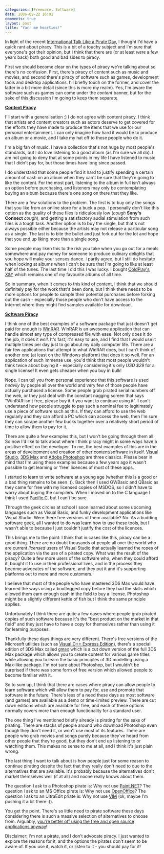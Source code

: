 ```yaml
---
categories: [Freeware, Software]
date: 2006-09-22 16:01
comments: true
layout: post
title: "Yarr me hearties!"
---
```

In light of the recent <a href="http://www.yarr.org.uk/" target="_blank" title="Talk Like A Pirate">International Talk Like a Pirate Day</a>, I thought I'd have a quick rant about piracy. This is a bit of a touchy subject and I'm sure that everyone's got their opinion, but I think that there are (or at least <em>were</em> a few years back) both good and bad sides to piracy.

First we should become clear on the types of piracy we're talking about so there's no confusion. First, there's piracy of content such as music and movies, and second there's piracy of software such as games, development tools and desktop applications. I'll briefly touch on the former, and cover the latter in a bit more detail (since this is more my realm). Yes, I'm aware the software such as games can come under the <em>content</em> banner, but for the sake of this discussion I'm going to keep them separate.

<strong><u>Content Piracy</u></strong>

I'll start with a generalisation :) I do not agree with content piracy. I think that artists and content creators such as actors deserve to get covered for the efforts they have made to produce the items that we use for our personal entertainment. I can only imagine how hard it would be to produce an album or a movie, and I take my hat off to those people who do it.

I'm a big fan of music. I have a collection that's not huge by most people's standards, but I do love listening to a good album (as I'm sure we all do). I am not going to deny that at some points in my life I have listened to music that I didn't pay for, but those times have long since passed.

I do understand that some people find it hard to justify spending a certain amount of cash on an album when they can't be sure that they're going to like the content. For the most part, listening to the album in full isn't always an option before purchasing, and listeners may only be contemplating buying an album because there's one song on there that they like.

There are a few solutions to the problem. The first is to buy only the songs that you like from an online store for a buck a pop. I personally don't like this option as the quality of these files is ridiculously low (*cough* <strong>Sony's Connect</strong> *cough*), and getting a satisfactory audial stimulation from such files is a tough task. Another option is to buy the single, but that's not always possible either because the artists may not release a particular song as a single. The last is to bite the bullet and just fork out for the lot and hope that you end up liking more than a single song.

Some people may liken this to the risk you take when you go out for a meals somewhere and pay money for someone to produce culinary delights that you hope will make your senses dance. I partly agree, but I still do hesitate when looking at albums when I can't be sure that I'm going to like at least half of the tunes. The last time I did this I was lucky. I bought <a href="http://www.amazon.com/XY-Coldplay/dp/B0006L16N8" title="X&amp;Y" target="_blank">ColdPlay's X&amp;Y</a> which remains one of my favourite albums of all time.

So in summary, when it comes to this kind of content, I think that we should definitely pay for the work that's been done, but I think there needs to be more options for people to sample their potential purchases before forking out the cash - especially those people who don't have access to the Internet where they might find samples available for download.

<strong><u>Software Piracy</u></strong>

I think one of the best examples of a software package that just doesn't get paid for enough is <a href="http://www.rarsoft.com/" title="WinRAR" target="_blank">WinRAR</a>. WinRAR is an awesome application that can handle almost any type of compressed file with ease. Not only does it do the job, it does it <em>well</em>. It's fast, it's easy to use, and I find that I would use it multiple times per day just to go about my daily computer life. There are a fair few applications that attempt to what WinRAR does, but I can't think of another one (at least on the Windows platform) that does it so well. For an application of such immense use, you'd think that most people wouldn't think twice about buying it - especially considering it's only <em>USD $29</em> for a single license! It even gets cheaper when you buy in bulk!

Nope. I can tell you from personal experience that this software is used <em>heavily</em> by people all over the world and very few of those people have actually purchased a license. Some people grab pirated serial numbers off the web, or they just deal with the constant nagging screen that says "WinRAR isn't free, please buy it if you want to continue using it". I can't understand how people struggle to pay such a nominal fee to legitimately use a piece of software such as this. If they can afford to use the web regularly and they can afford a PC which can access the web, then I'm sure they can scrape another few bucks together over a relatively short period of time to allow them to pay for it.

There are quite a few examples this, but I won't be going through them all. So now I'd like to talk about where I think piracy might in some ways have a positive effect on the developer. To me, the best examples of this are in the areas of development and creation of other content/software in itself. <a href="http://msdn.microsoft.com/vstudio/" title="Visual Studio" target="_blank">Visual Studio</a>, <a href="http://www.autodesk.com/3dsmax/" title="3D Studio Max" target="_blank">3DS Max</a> and <a href="http://www.adobe.com/products/photoshop/" title="Adobe Photoshop" target="_blank">Adobe Photoshop</a> are three classics. Please bear in mind that I'm using these examples because a few years ago it wasn't possible to get learning or 'free' licences of most of these apps.

I started to learn to write software at a young age (whether this is a good or a bad thing remains to be seen :)). Back then I used GWBasic and QBasic as they came for free with my licensed copies of MSDOS, so I didn't have to worry about buying the compilers. When I moved on to the C language I think I used <a href="http://www.htsoft.com/products/PACIFICc.php" title="Pacific C" target="_blank">Pacific C</a>, but I can't be sure.

Through the geek circles at school I soon learned about some upcoming languages such as Visual Basic, and funky development applications like Visual Studio. Were there free versions of them available? No. As a budding software geek, all I wanted to do was learn how to use these tools, but I wasn't able to because I just couldn't justify the cost of the licences.

This brings me to the point: I think that in cases like this, piracy can be a good thing. There are no doubt thousands of people all over the world who are current <em>licensed</em> users of Visual Studio that actually learned the ropes of the application via the use of a pirated copy. What was the result of the piracy? Quite a few more users of the software who, when they could afford it, bought it to use in their professional lives, and in the process they become advocates of the software, and they put it and it's supporting platforms out to more and more customers.

I believe that most of the people who have mastered 3DS Max would have learned the ways using a bootlegged copy before they had the skills which allowed them earn enough cash in the field to buy a license. Photoshop might be a slightly different kettle of fish but I think the same principle applies.

Unfortunately I think there are quite a few cases where people grab pirated copies of such software because it's the "best product on the market in that field" and they just have to have a copy for themselves rather than using it for learning purposes.

Thankfully these days things are very different. There's free versions of the Microsoft utilities (such as <a href="http://msdn.microsoft.com/vstudio/express/visualc/" title="Visual C++ Express" target="_blank">Visual C++ Express Edition</a>), there's a special edition of 3DS Max called <a href="http://www.autodesk.com/gmax/" title="gmax" target="_blank">gmax</a> which is a cut down version of the full 3DS Max package which allows you to create content for various game titles while allowing you to learn the basic principles of 3D modelling using a Max-like package. I'm not sure about Photoshop, but I wouldn't be surprised if there was some form of free version which allowed people to become familiar with it.

So to sum up, I think that there are cases where piracy can allow people to learn software which will allow them to pay for, use and promote that software in the future. There's less of a need these days as most software (and games) are available as a demo or time-limited preview. There are cut down editions which are available for free, and each of these options normally covers more than enough functionality for a standard user.

The one thing I've mentioned briefly already is pirating for the sake of pirating. There are stacks of people around who download Photoshop even though they don't need it, or won't use most of its features. There are people who grab movies and songs purely because they've heard from other people that they're good, but they don't end up listening to or watching them. This makes no sense to me at all, and I think it's just plain wrong.

The last thing I want to talk about is how people just for some reason to continue pirating despite the fact that they really don't need to due to the alternatives that are available. It's probably because the alternatives don't market themselves well (if at all) and noone really knows about them.

The question I ask to a Photoshop pirate is: Why not use <a href="http://www.getpaint.net/" title="Paint.NET" target="_blank">Paint.NET</a>? The question I ask to an MS Office pirate is: Why not use <a href="http://www.openoffice.org/" title="OpenOffice" target="_blank">OpenOffice</a>? The question I ask to an UltraEdit priate is: Why not use <a href="http://www.vim.org/" title="VIM" target="_blank">VIM</a> (ok, maybe I'm pushing it a bit there :)).

You get the point. There's so little need to pirate software these days considering there is such a massive selection of alternatives to choose from. Arguably, <a href="/posts/office-registration-and-activation/" title="Office Activation and Registration">you're better off using the free and open source applications anyway</a>!

Disclaimer: I'm not a pirate, and I don't advocate piracy. I just wanted to explore the reasons for it, and the options the pirates don't seem to be aware of. If you use it, watch it, or listen to it - you should pay for it!
